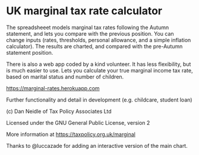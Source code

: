# UK marginal tax rate calculator

The spreadsheeet models marginal tax rates following the Autumn statement, and lets you compare with the previous position. You can change inputs (rates, thresholds, personal allowance, and a simple inflation calculator). The results are charted, and compared with the pre-Autumn statement position.

There is also a web app coded by a kind volunteer. It has less flexibility, but is much easier to use. Lets you calculate your true marginal income tax rate, based on marital status and number of children.

https://marginal-rates.herokuapp.com

Further functionality and detail in development (e.g. childcare, student loan)



(c) Dan Neidle of Tax Policy Associates Ltd

Licensed under the GNU General Public License, version 2

More information at https://taxpolicy.org.uk/marginal

Thanks to @luccazade for adding an interactive version of the main chart.
